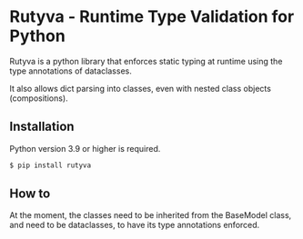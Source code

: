 # Rutyva - Runtime Type Validation for Python

Rutyva is a python library that enforces static typing at runtime using the type annotations of dataclasses.

It also allows dict parsing into classes, even with nested class objects (compositions).

## Installation

Python version 3.9 or higher is required.

```sh
$ pip install rutyva
```

## How to

At the moment, the classes need to be inherited from the BaseModel class, and need to be dataclasses, to have its type annotations enforced.
